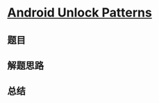 # [Android Unlock Patterns](https://leetcode.com/problems/android-unlock-patterns/)

## 题目


## 解题思路


## 总结


